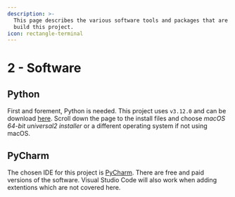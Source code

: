 ```yaml
---
description: >-
  This page describes the various software tools and packages that are needed to
  build this project.
icon: rectangle-terminal
---
```


# 2 - Software

## Python

First and forement, Python is needed. This project uses `v3.12.0` and can be download [here](https://www.python.org/downloads/release/python-3120/). Scroll down the page to the install files and choose _macOS 64-bit universal2 installer_ or a different operating system if not using macOS.

## PyCharm

The chosen IDE for this project is [PyCharm](https://www.jetbrains.com/pycharm/). There are free and paid versions of the software. Visual Studio Code will also work when adding extentions which are not covered here.
